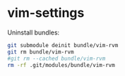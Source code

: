 vim-settings
============

Uninstall bundles:
```bash
git submodule deinit bundle/vim-rvm
git rm bundle/vim-rvm
#git rm --cached bundle/vim-rvm
rm -rf .git/modules/bundle/vim-rvm
```
